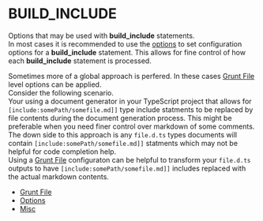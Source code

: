 # BUILD_INCLUDE

Options that may be used with **build_include** statements.  
In most cases it is recommended to use the [options](Options/) to set configuration options for a **build_include** statement.
This allows for fine control of how each **build_include** statement is processed.

Sometimes more of a global approach is perfered. In these cases [Grunt File](GruntFile/) level options can be applied.  
Consider the following scenario.  
Your using a document generator in your TypeScript project that allows for <code>&#91;include:somePath/somefile.md&#93;&#93;</code> type include statments to be replaced by file contents during the document generation process. This might be preferable when you need finer control over markdown of some comments.  
The down side to this approach is any `file.d.ts` types documents will contain <code>&#91;include:somePath/somefile.md&#93;&#93;</code> statments which may not be helpful for code completion help.  
Using a [Grunt File](GruntFile/) configuraton can be helpful to transform your `file.d.ts` outputs to have <code>&#91;include:somePath/somefile.md&#93;&#93;</code> includes replaced with the actual markdown contents.

* [Grunt File](GruntFile/)
* [Options](Options/)
* [Misc](misc/)